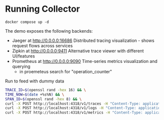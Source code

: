 # Running Collector

```shell
docker compose up -d
```

The demo exposes the following backends:
- Jaeger at http://0.0.0.0:16686  Distributed tracing visualization - shows request flows across services
- Zipkin at http://0.0.0.0:9411  Alternative trace viewer with different UI/features
- Prometheus at http://0.0.0.0:9090 Time-series metrics visualization and querying
  - in proemeteus search for "operation_counter"

Run to feed with dummy data
```bash
TRACE_ID=$(openssl rand -hex 16) && \
TIME_NOW=$(date +%s%N) && \
SPAN_ID=$(openssl rand -hex 8) && \
curl -X POST http://localhost:4318/v1/traces -H "Content-Type: application/json" -d '{"resourceSpans":[{"resource":{"attributes":[{"key":"service.name","value":{"stringValue":"test-service"}}]},"scopeSpans":[{"spans":[{"traceId":"'$TRACE_ID'","spanId":"'$SPAN_ID'","name":"test-operation","startTimeUnixNano":"'$TIME_NOW'","endTimeUnixNano":"'$TIME_NOW'","attributes":[{"key":"custom.attr","value":{"stringValue":"test-value"}}]}]}]}]}' && \
curl -X POST http://localhost:4318/v1/logs -H "Content-Type: application/json" -d '{"resourceLogs":[{"resource":{"attributes":[{"key":"service.name","value":{"stringValue":"test-service"}}]},"scopeLogs":[{"logRecords":[{"traceId":"'$TRACE_ID'","spanId":"'$SPAN_ID'","timeUnixNano":"'$TIME_NOW'","severityText":"INFO","body":{"stringValue":"Operation completed"}}]}]}]}' && \
curl -X POST http://localhost:4318/v1/metrics -H "Content-Type: application/json" -d '{"resourceMetrics":[{"resource":{"attributes":[{"key":"service.name","value":{"stringValue":"test-service"}}]},"scopeMetrics":[{"metrics":[{"name":"operation_counter","gauge":{"dataPoints":[{"asDouble":1.0,"timeUnixNano":"'$TIME_NOW'","attributes":[{"key":"trace_id","value":{"stringValue":"'$TRACE_ID'"}}]}]}}]}]}]}'
```